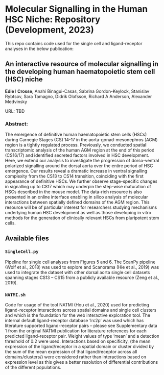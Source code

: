 # Molecular Signalling in the Human HSC Niche: Repository (Development, 2023)

This repo contains code used for the single cell and ligand-receptor analyses in the below publication:

## An interactive resource of molecular signalling in the developing human haematopoietic stem cell (HSC) niche
**Edie I Crosse**, Anahi Binagui-Casas, Sabrina Gordon-Keylock, Stanislav Rybtsov, Sara Tamagno, Didrik Olofsson, Richard A Anderson, Alexander Medvinsky

URL: TBD

### Abstract:
The emergence of definitive human haematopoietic stem cells (HSCs) during Carnegie Stages (CS) 14-17 in the aorta-gonad-mesonephros (AGM) region is a tightly regulated process. Previously, we conducted spatial transcriptomic analysis of the human AGM region at the end of this period (CS16/17) and identified secreted factors involved in HSC development. Here, we extend our analysis to investigate the progression of dorso-ventral polarized signalling around the dorsal aorta over the entire period of HSC emergence. Our results reveal a dramatic increase in ventral signalling complexity from the CS13 to CS14 transition, coinciding with the first appearance of definitive HSCs. We further observe stage-specific changes in signalling up to CS17 which may underpin the  step-wise maturation of HSCs described in the mouse model. The data-rich resource is also presented in an online interface enabling in silico analysis of molecular interactions between spatially defined domains of the AGM region. This resource will be of particular interest for researchers studying mechanisms underlying human HSC development as well as those developing in vitro methods for the generation of clinically relevant HSCs from pluripotent stem cells. 


## Available files

### `SingleCell.py`

Pipeline for single cell analyses from Figures 5 and 6. The ScanPy pipeline (Wolf et al., 2018) was used to explore and Scanorama (Hie et al., 2019) was used to integrate the dataset with other dorsal aorta single cell datasets spanning stages CS13 – CS15 from a publicly available resource (Zeng et al., 2019). 

### `NATMI.sh`

Code for usage of the tool NATMI (Hou et al., 2020) used for predicting ligand-receptor interactions across spatial domains and single cell clusters and which is the foundation for the web interactive exploration tool. The internal default ligand-receptor database ‘lrc2p’ was used which has literature supported ligand-receptor pairs – please see Supplementary data 1 from the original NATMI publication for literature references for each predicted ligand-receptor pair. Weight values of type ‘mean’ and a detection threshold of 0.2 were used. Interactions based on specificity, (the mean expression of the ligand/receptor in a spatial domain or cluster divided by the sum of the mean expression of that ligand/receptor across all domains/clusters/) were considered rather than interactions based on expression level as this gives a better resolution of differential contributions of the different populations. 

